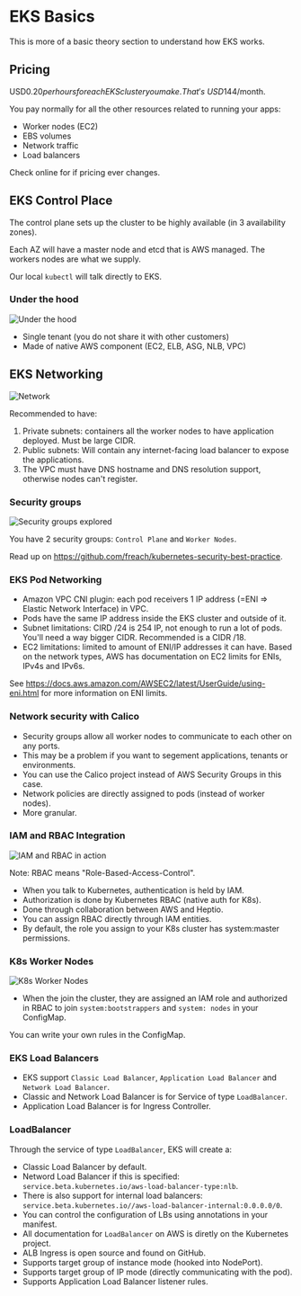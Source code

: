 # EKS Basics

This is more of a basic theory section to understand how EKS works.

## Pricing

USD$0.20 per hours for each EKS cluster you make. That's ~USD$144/month.

You pay normally for all the other resources related to running your apps:

- Worker nodes (EC2)
- EBS volumes
- Network traffic
- Load balancers

Check online for if pricing ever changes.

## EKS Control Place

The control plane sets up the cluster to be highly available (in 3 availability zones).

Each AZ will have a master node and etcd that is AWS managed. The workers nodes are what we supply.

Our local `kubectl` will talk directly to EKS.

### Under the hood

![Under the hood](https://res.cloudinary.com/gitgoodclub/image/upload/v1548213794/eks-course/Screen_Shot_2019-01-23_at_2.22.40_pm.png)

- Single tenant (you do not share it with other customers)
- Made of native AWS component (EC2, ELB, ASG, NLB, VPC)

## EKS Networking

![Network](https://res.cloudinary.com/gitgoodclub/image/upload/v1548213958/eks-course/Screen_Shot_2019-01-23_at_2.25.49_pm.png)

Recommended to have:

1. Private subnets: containers all the worker nodes to have application deployed. Must be large CIDR.
2. Public subnets: Will contain any internet-facing load balancer to expose the applications.
3. The VPC must have DNS hostname and DNS resolution support, otherwise nodes can't register.

### Security groups

![Security groups explored](https://res.cloudinary.com/gitgoodclub/image/upload/v1548214249/eks-course/Screen_Shot_2019-01-23_at_2.30.35_pm.png)

You have 2 security groups: `Control Plane` and `Worker Nodes`.

Read up on https://github.com/freach/kubernetes-security-best-practice.

### EKS Pod Networking

- Amazon VPC CNI plugin: each pod receivers 1 IP address (=ENI => Elastic Network Interface) in VPC.
- Pods have the same IP address inside the EKS cluster and outside of it.
- Subnet limitations: CIRD /24 is 254 IP, not enough to run a lot of pods. You'll need a way bigger CIDR. Recommended is a CIDR /18.
- EC2 limitations: limited to amount of ENI/IP addresses it can have. Based on the network types, AWS has documentation on EC2 limits for ENIs, IPv4s and IPv6s.

See https://docs.aws.amazon.com/AWSEC2/latest/UserGuide/using-eni.html for more information on ENI limits.

### Network security with Calico

- Security groups allow all worker nodes to communicate to each other on any ports.
- This may be a problem if you want to segement applications, tenants or environments.
- You can use the Calico project instead of AWS Security Groups in this case.
- Network policies are directly assigned to pods (instead of worker nodes).
- More granular.

### IAM and RBAC Integration

![IAM and RBAC in action](https://res.cloudinary.com/gitgoodclub/image/upload/v1548215421/eks-course/Screen_Shot_2019-01-23_at_2.50.02_pm.png)

Note: RBAC means "Role-Based-Access-Control".

- When you talk to Kubernetes, authentication is held by IAM.
- Authorization is done by Kubernetes RBAC (native auth for K8s).
- Done through collaboration between AWS and Heptio.
- You can assign RBAC directly through IAM entities.
- By default, the role you assign to your K8s cluster has system:master permissions.

### K8s Worker Nodes

![K8s Worker Nodes](https://res.cloudinary.com/gitgoodclub/image/upload/v1548216415/eks-course/Screen_Shot_2019-01-23_at_3.06.44_pm.png)

- When the join the cluster, they are assigned an IAM role and authorized in RBAC to join `system:bootstrappers` and `system: nodes` in your ConfigMap.

You can write your own rules in the ConfigMap.

### EKS Load Balancers

- EKS support `Classic Load Balancer`, `Application Load Balancer` and `Network Load Balancer`.
- Classic and Network Load Balancer is for Service of type `LoadBalancer`.
- Application Load Balancer is for Ingress Controller.

### LoadBalancer

Through the service of type `LoadBalancer`, EKS will create a:

- Classic Load Balancer by default.
- Netword Load Balancer if this is specified: `service.beta.kubernetes.io/aws-load-balancer-type:nlb`.
- There is also support for internal load balancers: `service.beta.kubernetes.io//aws-load-balancer-internal:0.0.0.0/0`.
- You can control the configuration of LBs using annotations in your manifest.
- All documentation for `LoadBalancer` on AWS is diretly on the Kubernetes project.
- ALB Ingress is open source and found on GitHub.
- Supports target group of instance mode (hooked into NodePort).
- Supports target group of IP mode (directly communicating with the pod).
- Supports Application Load Balancer listener rules.
